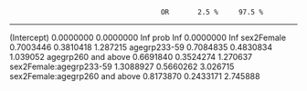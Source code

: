                                          OR       2.5 %     97.5 %
-------------------------------  ----------  ----------  ---------
(Intercept)                       0.0000000   0.0000000        Inf
prob                                    Inf   0.0000000        Inf
sex2Female                        0.7003446   0.3810418   1.287215
agegrp233-59                      0.7084835   0.4830834   1.039052
agegrp260 and above               0.6691840   0.3524274   1.270637
sex2Female:agegrp233-59           1.3088927   0.5660262   3.026715
sex2Female:agegrp260 and above    0.8173870   0.2433171   2.745888
